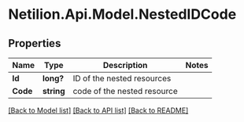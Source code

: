 # Netilion.Api.Model.NestedIDCode
## Properties

Name | Type | Description | Notes
------------ | ------------- | ------------- | -------------
**Id** | **long?** | ID of the nested resources | 
**Code** | **string** | code of the nested resource | 

[[Back to Model list]](../README.md#documentation-for-models) [[Back to API list]](../README.md#documentation-for-api-endpoints) [[Back to README]](../README.md)

